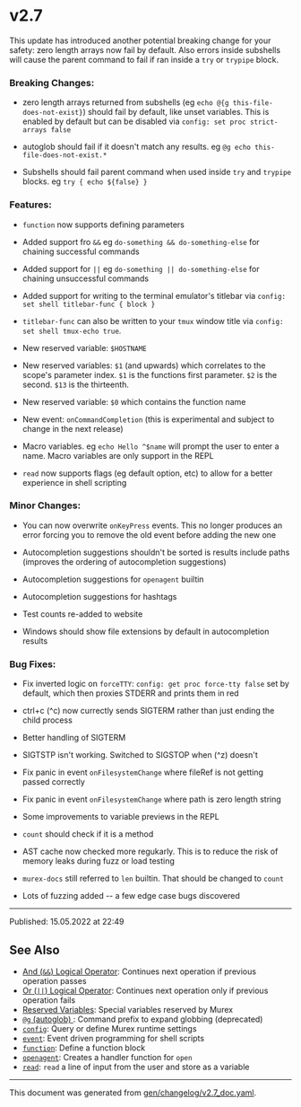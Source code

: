 # v2.7

This update has introduced another potential breaking change for your safety: zero length arrays now fail by default. Also errors inside subshells will cause the parent command to fail if ran inside a `try` or `trypipe` block.

### Breaking Changes:

* zero length arrays returned from subshells (eg `echo @{g this-file-does-not-exist}`) should fail by default, like unset variables. This is enabled by default but can be disabled via `config: set proc strict-arrays false`

* autoglob should fail if it doesn't match any results. eg `@g echo this-file-does-not-exist.*`

* Subshells should fail parent command when used inside `try` and `trypipe` blocks. eg `try { echo ${false} }`

### Features:

* `function` now supports defining parameters

* Added support fro `&&` eg `do-something && do-something-else` for chaining successful commands

* Added support for `||` eg `do-something || do-something-else` for chaining unsuccessful commands

* Added support for writing to the terminal emulator's titlebar via `config: set shell titlebar-func { block }`

* `titlebar-func` can also be written to your `tmux` window title via `config: set shell tmux-echo true`.

* New reserved variable: `$HOSTNAME`

* New reserved variables: `$1` (and upwards) which correlates to the scope's parameter index. `$1` is the functions first parameter. `$2` is the second. `$13` is the thirteenth. 

* New reserved variable: `$0` which contains the function name

* New event: `onCommandCompletion` (this is experimental and subject to change in the next release)

* Macro variables. eg `echo Hello ^$name` will prompt the user to enter a name. Macro variables are only support in the REPL

* `read` now supports flags (eg default option, etc) to allow for a better experience in shell scripting

### Minor Changes:

* You can now overwrite `onKeyPress` events. This no longer produces an error forcing you to remove the old event before adding the new one

* Autocompletion suggestions shouldn't be sorted is results include paths (improves the ordering of autocompletion suggestions)

* Autocompletion suggestions for `openagent` builtin

* Autocompletion suggestions for hashtags

* Test counts re-added to website

* Windows should show file extensions by default in autocompletion results

### Bug Fixes:

* Fix inverted logic on `forceTTY`: `config: get proc force-tty false` set by default, which then proxies STDERR and prints them in red

* ctrl+c (^c) now currectly sends SIGTERM rather than just ending the child process

* Better handling of SIGTERM

* SIGTSTP isn't working. Switched to SIGSTOP when  (^z) doesn't 

* Fix panic in event `onFilesystemChange` where fileRef is not getting passed correctly

* Fix panic in event `onFilesystemChange` where path is zero length string

* Some improvements to variable previews in the REPL

* `count` should check if it is a method

* AST cache now checked more regukarly. This is to reduce the risk of memory leaks during fuzz or load testing

* `murex-docs` still referred to `len` builtin. That should be changed to `count`

* Lots of fuzzing added -- a few edge case bugs discovered

<hr>

Published: 15.05.2022 at 22:49

## See Also

* [And (`&&`) Logical Operator](../parser/logical-and.md):
  Continues next operation if previous operation passes
* [Or (`||`) Logical Operator](../parser/logical-or.md):
  Continues next operation only if previous operation fails
* [Reserved Variables](../user-guide/reserved-vars.md):
  Special variables reserved by Murex
* [`@g` (autoglob) ](../commands/autoglob.md):
  Command prefix to expand globbing (deprecated)
* [`config`](../commands/config.md):
  Query or define Murex runtime settings
* [`event`](../commands/event.md):
  Event driven programming for shell scripts
* [`function`](../commands/function.md):
  Define a function block
* [`openagent`](../commands/openagent.md):
  Creates a handler function for `open`
* [`read`](../commands/read.md):
  `read` a line of input from the user and store as a variable

<hr/>

This document was generated from [gen/changelog/v2.7_doc.yaml](https://github.com/lmorg/murex/blob/master/gen/changelog/v2.7_doc.yaml).